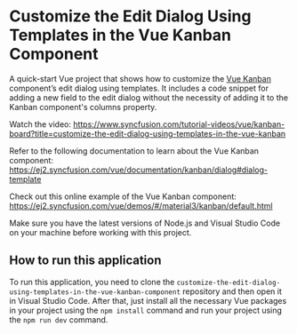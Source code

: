 # Customize the Edit Dialog Using Templates in the Vue Kanban Component

A quick-start Vue project that shows how to customize the [Vue Kanban]( https://www.syncfusion.com/vue-components/vue-kanban-board?utm_source=github&utm_medium=listing&utm_campaign=vue-kanban-templates-github-samples) component’s edit dialog using templates. It includes a code snippet for adding a new field to the edit dialog without the necessity of adding it to the Kanban component's columns property.

Watch the video: https://www.syncfusion.com/tutorial-videos/vue/kanban-board?title=customize-the-edit-dialog-using-templates-in-the-vue-kanban

Refer to the following documentation to learn about the Vue Kanban component: https://ej2.syncfusion.com/vue/documentation/kanban/dialog#dialog-template 

Check out this online example of the Vue Kanban component: https://ej2.syncfusion.com/vue/demos/#/material3/kanban/default.html

Make sure you have the latest versions of Node.js and Visual Studio Code on your machine before working with this project.

## How to run this application
To run this application, you need to clone the `customize-the-edit-dialog-using-templates-in-the-vue-kanban-component` repository and then open it in Visual Studio Code. After that, just install all the necessary Vue packages in your project using the `npm install` command and run your project using the `npm run dev` command.
